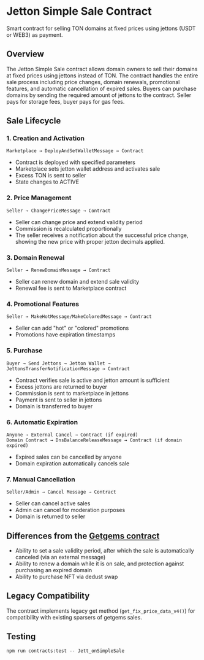 # Jetton Simple Sale Contract

Smart contract for selling TON domains at fixed prices using jettons (USDT or WEB3) as payment.

## Overview

The Jetton Simple Sale contract allows domain owners to sell their domains at fixed prices using jettons instead of TON. The contract handles the entire sale process including price changes, domain renewals, promotional features, and automatic cancellation of expired sales. Buyers can purchase domains by sending the required amount of jettons to the contract. Seller pays for storage fees, buyer pays for gas fees.

## Sale Lifecycle

### 1. Creation and Activation
```
Marketplace → DeployAndSetWalletMessage → Contract
```
- Contract is deployed with specified parameters
- Marketplace sets jetton wallet address and activates sale
- Excess TON is sent to seller
- State changes to ACTIVE

### 2. Price Management
```
Seller → ChangePriceMessage → Contract
```
- Seller can change price and extend validity period
- Commission is recalculated proportionally
- The seller receives a notification about the successful price change, showing the new price with proper jetton decimals applied.

### 3. Domain Renewal
```
Seller → RenewDomainMessage → Contract
```
- Seller can renew domain and extend sale validity
- Renewal fee is sent to Marketplace contract

### 4. Promotional Features
```
Seller → MakeHotMessage/MakeColoredMessage → Contract
```
- Seller can add "hot" or "colored" promotions
- Promotions have expiration timestamps

### 5. Purchase
```
Buyer → Send Jettons → Jetton Wallet → JettonsTransferNotificationMessage → Contract
```
- Contract verifies sale is active and jetton amount is sufficient
- Excess jettons are returned to buyer
- Commission is sent to marketplace in jettons
- Payment is sent to seller in jettons
- Domain is transferred to buyer

### 6. Automatic Expiration
```
Anyone → External Cancel → Contract (if expired)
Domain Contract → DnsBalanceReleaseMessage → Contract (if domain expired)
```
- Expired sales can be cancelled by anyone
- Domain expiration automatically cancels sale

### 7. Manual Cancellation
```
Seller/Admin → Cancel Message → Contract
```
- Seller can cancel active sales
- Admin can cancel for moderation purposes
- Domain is returned to seller


## Differences from the [Getgems contract](https://github.com/getgems-io/nft-contracts/blob/main/packages/contracts/sources/nft-fixprice-sale-v4r1.fc)
- Ability to set a sale validity period, after which the sale is automatically canceled (via an external message)
- Ability to renew a domain while it is on sale, and protection against purchasing an expired domain
- Ability to purchase NFT via dedust swap

## Legacy Compatibility

The contract implements legacy get method (`get_fix_price_data_v4()`) for compatibility with existing sparsers of getgems sales.

## Testing

```shell
npm run contracts:test -- Jett_onSimpleSale
```
